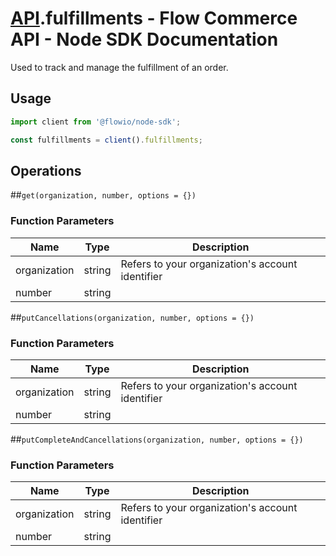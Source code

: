 # [API](README.md).fulfillments - Flow Commerce API - Node SDK Documentation

Used to track and manage the fulfillment of an order.

## Usage

```JavaScript
import client from '@flowio/node-sdk';

const fulfillments = client().fulfillments;
```

## Operations

##`get(organization, number, options = {})`

### Function Parameters

| Name  | Type | Description |
| ---- | ---- | ---- |
| organization | string | Refers to your organization&#x27;s account identifier |
| number | string |  |


##`putCancellations(organization, number, options = {})`

### Function Parameters

| Name  | Type | Description |
| ---- | ---- | ---- |
| organization | string | Refers to your organization&#x27;s account identifier |
| number | string |  |


##`putCompleteAndCancellations(organization, number, options = {})`

### Function Parameters

| Name  | Type | Description |
| ---- | ---- | ---- |
| organization | string | Refers to your organization&#x27;s account identifier |
| number | string |  |


